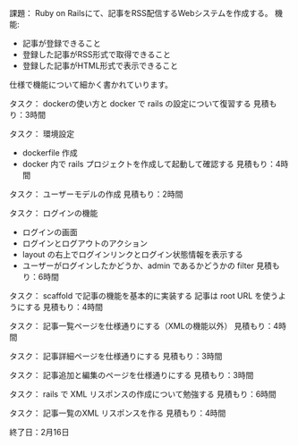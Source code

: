 課題：
Ruby on Railsにて、記事をRSS配信するWebシステムを作成する。
機能:
- 記事が登録できること
- 登録した記事がRSS形式で取得できること
- 登録した記事がHTML形式で表示できること

仕様で機能について細かく書かれていります。

タスク： dockerの使い方と docker で rails の設定について復習する
見積もり：3時間

タスク： 環境設定
- dockerfile 作成
- docker 内で rails プロジェクトを作成して起動して確認する
見積もり：4時間

タスク： ユーザーモデルの作成
見積もり：2時間

タスク： ログインの機能
- ログインの画面
- ログインとログアウトのアクション
- layout の右上でログインリンクとログイン状態情報を表示する
- ユーザーがログインしたかどうか、admin であるかどうかの filter
見積もり：6時間

タスク： scaffold で記事の機能を基本的に実装する
記事は root URL を使うようにする
見積もり：4時間

タスク： 記事一覧ページを仕様通りにする（XMLの機能以外）
見積もり：4時間

タスク： 記事詳細ページを仕様通りにする
見積もり：3時間

タスク： 記事追加と編集のページを仕様通りにする
見積もり：3時間

タスク： rails で XML リスポンスの作成について勉強する
見積もり：6時間

タスク： 記事一覧のXML リスポンスを作る
見積もり：4時間

終了日：2月16日
